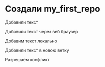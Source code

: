 ﻿# Создали my_first_repo

Добавили текст

Добавили текст через веб браузер

Добавим текст локально  

Добавили текст в новою ветку 

Разрешаем конфликт

